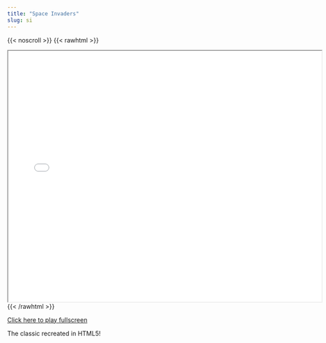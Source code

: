 ```yaml
---
title: "Space Invaders"
slug: si
---
```


{{< noscroll >}}
{{< rawhtml >}}
<iframe width="720" height="576" name="iframe" src="/cjs-garchive/si/index.html"></iframe>
{{< /rawhtml >}}

[Click here to play fullscreen](/cjs-garchive/si/index.html)

The classic recreated in HTML5!
